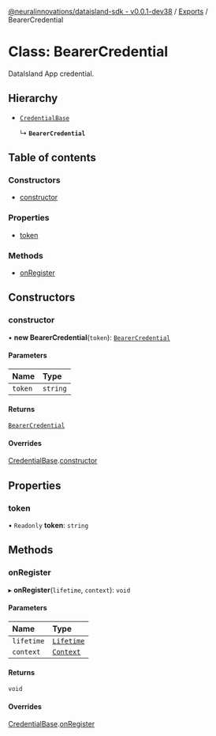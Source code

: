 [@neuralinnovations/dataisland-sdk - v0.0.1-dev38](../../README.md) / [Exports](../modules.md) / BearerCredential

# Class: BearerCredential

DataIsland App credential.

## Hierarchy

- [`CredentialBase`](CredentialBase.md)

  ↳ **`BearerCredential`**

## Table of contents

### Constructors

- [constructor](BearerCredential.md#constructor)

### Properties

- [token](BearerCredential.md#token)

### Methods

- [onRegister](BearerCredential.md#onregister)

## Constructors

### constructor

• **new BearerCredential**(`token`): [`BearerCredential`](BearerCredential.md)

#### Parameters

| Name | Type |
| :------ | :------ |
| `token` | `string` |

#### Returns

[`BearerCredential`](BearerCredential.md)

#### Overrides

[CredentialBase](CredentialBase.md).[constructor](CredentialBase.md#constructor)

## Properties

### token

• `Readonly` **token**: `string`

## Methods

### onRegister

▸ **onRegister**(`lifetime`, `context`): `void`

#### Parameters

| Name | Type |
| :------ | :------ |
| `lifetime` | [`Lifetime`](Lifetime.md) |
| `context` | [`Context`](Context.md) |

#### Returns

`void`

#### Overrides

[CredentialBase](CredentialBase.md).[onRegister](CredentialBase.md#onregister)
